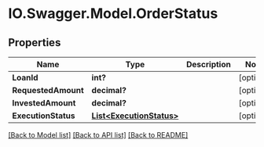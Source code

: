 # IO.Swagger.Model.OrderStatus
## Properties

Name | Type | Description | Notes
------------ | ------------- | ------------- | -------------
**LoanId** | **int?** |  | [optional] 
**RequestedAmount** | **decimal?** |  | [optional] 
**InvestedAmount** | **decimal?** |  | [optional] 
**ExecutionStatus** | [**List&lt;ExecutionStatus&gt;**](ExecutionStatus.md) |  | [optional] 

[[Back to Model list]](../README.md#documentation-for-models) [[Back to API list]](../README.md#documentation-for-api-endpoints) [[Back to README]](../README.md)

